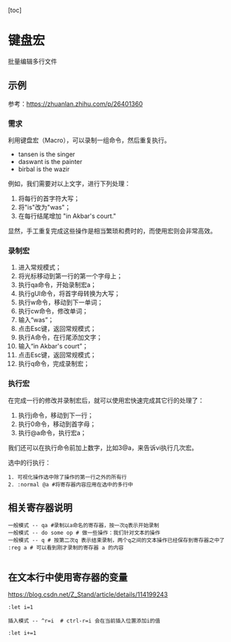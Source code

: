 [toc]

# 键盘宏

批量编辑多行文件

## 示例

参考：https://zhuanlan.zhihu.com/p/26401360

### 需求

利用键盘宏（Macro），可以录制一组命令，然后重复执行。

- tansen is the singer
- daswant is the painter
- birbal is the wazir

例如，我们需要对以上文字，进行下列处理：

1. 将每行的首字符大写；
2. 将"is"改为"was"；
3. 在每行结尾增加 "in Akbar's court."

显然，手工重复完成这些操作是相当繁琐和费时的，而使用宏则会非常高效。

### **录制宏**

1. 进入常规模式；
2. 将光标移动到第一行的第一个字母上；
3. 执行qa命令，开始录制宏a；
4. 执行gUl命令，将首字母转换为大写；
5. 执行w命令，移动到下一单词；
6. 执行cw命令，修改单词；
7. 输入“was”；
8. 点击Esc键，返回常规模式；
9. 执行A命令，在行尾添加文字；
10. 输入“in Akbar's court”；
11. 点击Esc键，返回常规模式；
12. 执行q命令，完成录制宏；

### **执行宏**

在完成一行的修改并录制宏后，就可以使用宏快速完成其它行的处理了：

1. 执行j命令，移动到下一行；
2. 执行0命令，移动到首字母；
3. 执行@a命令，执行宏a；

我们还可以在执行命令前加上数字，比如3@a，来告诉vi执行几次宏。

选中的行执行：

```shell
1. 可视化操作选中除了操作的第一行之外的所有行
2. :normal @a #将寄存器内容应用在选中的多行中
```









## 相关寄存器说明

```shell
一般模式 -- qa #录制以a命名的寄存器，按一次q表示开始录制
一般模式 -- do some op # 做一些操作：我们针对文本的操作
一般模式 -- q # 按第二次q 表示结束录制，两个q之间的文本操作已经保存到寄存器之中了
:reg a # 可以看到刚才录制的寄存器 a 的内容


```



## 在文本行中使用寄存器的变量

https://blog.csdn.net/Z_Stand/article/details/114199243

```shell
:let i=1

插入模式 -- ^r=i  # ctrl-r=i 会在当前插入位置添加i的值

:let i+=1

```
